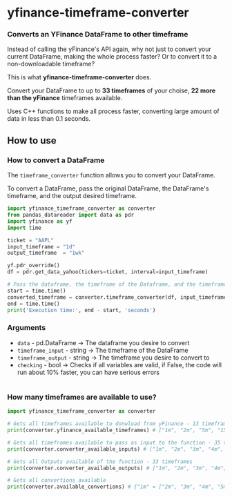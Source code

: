 # yfinance-timeframe-converter
### Converts an YFinance DataFrame to other timeframe

Instead of calling the yFinance's API again, why not just to convert your current DataFrame, making the whole process faster? Or to convert it to a non-downloadable timeframe? 

This is what **yfinance-timeframe-converter** does.

Convert your DataFrame to up to **33 timeframes** of your choise, **22 more than the yFinance** timeframes available.

Uses C++ functions to make all process faster, converting large amount of data in less than 0.1 seconds.

## How to use
### How to convert a DataFrame
The `timeframe_converter` function allows you to convert your DataFrame.

To convert a DataFrame, pass the original DataFrame, the DataFrame's timeframe, and the output desired timeframe.
```python
import yfinance_timeframe_converter as converter
from pandas_datareader import data as pdr
import yfinance as yf
import time

ticket = "AAPL"
input_timeframe = "1d"
output_timeframe  = "1wk"

yf.pdr_override()  
df = pdr.get_data_yahoo(tickers=ticket, interval=input_timeframe)

# Pass the dataframe, the timeframe of the Dataframe, and the timeframe desired. Returns the converted DataFrame
start = time.time()
converted_timeframe = converter.timeframe_converter(df, input_timeframe, output_timeframe)
end = time.time()
print('Execution time:', end - start, 'seconds')
```

### Arguments
- `data` - pd.DataFrame -> The dataframe you desire to convert
- `timeframe_input` - string -> The timeframe of the DataFrame
- `timeframe_output` - string -> The timeframe you desire to convert to
- `checking` - bool -> Checks if all variables are valid, if False, the code will run about 10% faster, you can have serious errors

#
### How many timeframes are available to use?
```python
import yfinance_timeframe_converter as converter

# Gets all timeframes available to donwload from yFinance - 13 timeframes
print(converter.yfinance_available_timeframes) # ["1m", "2m", "5m", "15m", "30m", "60m", "90m", "1h", "1d", "5d", "1wk", "1mo", "3mo"] 

# Gets all timeframes available to pass as input to the function - 35 timeframes
print(converter.converter_available_inputs) # ["1m", "2m", "3m", "4m", "5m", "6m", "10m", "12m", "15m", "20m", "30m", "60m", "1h", "90m", "2h", "3h", "4h", "6h", ... "4mo", "6mo", "1yr", "2yr"] 

# Gets all Outputs available of the function - 33 timeframes
print(converter.converter_available_outputs) # ["1m", "2m", "3m", "4m", "5m", "6m", "10m", "12m", "15m", "20m", "30m", "60m", "1h", "90m", "2h", "3h", "4h", "6h", ... "4mo", "6mo", "1yr", "2yr"] 

# Gets all convertions available
print(converter.available_convertions) # {"1m" = ["2m", "3m", "4m", "5m", "6m", "10m", "12m", "15m", "20m", "30m", "60m", "1h"...]}
```
